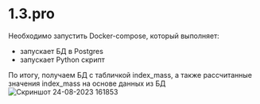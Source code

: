 # 1.3.pro
Необходимо запустить Docker-compose, который выполняет: 
* запускает БД в Postgres
* запускает Python скрипт

По итогу, получаем БД с табличкой index_mass, а также рассчитанные значения index_mass на основе данных из БД
![Скриншот 24-08-2023 161853](https://github.com/Nastya224/1.3.pro/assets/94219446/3c1db5a8-a40e-4504-956b-18e2b3686a1e)
